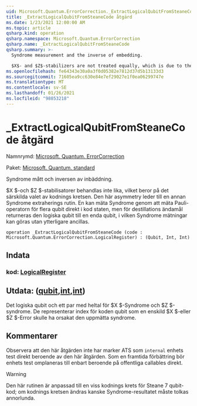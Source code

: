 ```yaml
---
uid: Microsoft.Quantum.ErrorCorrection._ExtractLogicalQubitFromSteaneCode
title: _ExtractLogicalQubitFromSteaneCode åtgärd
ms.date: 1/23/2021 12:00:00 AM
ms.topic: article
qsharp.kind: operation
qsharp.namespace: Microsoft.Quantum.ErrorCorrection
qsharp.name: _ExtractLogicalQubitFromSteaneCode
qsharp.summary: >-
  Syndrome measurement and the inverse of embedding.

  $X$- and $Z$-stabilizers are not treated equally, which is due to the particular choice of the encoding circuit. This asymmetry leads to a different syndrome extraction routine. One could measure the syndrome by measuring multi-qubit Pauli operator directly on the code state, but for the distillation purpose the logical qubit is returned into a single qubit, in course of which the syndrome measurements can be done without further ancillas.
ms.openlocfilehash: fe64343e30a0a3f0d05382e7812d37d5b13133d3
ms.sourcegitcommit: 71605ea9cc630e84e7ef29027e1f0ea06299747e
ms.translationtype: MT
ms.contentlocale: sv-SE
ms.lasthandoff: 01/26/2021
ms.locfileid: "98853218"
---
```

# <a name="_extractlogicalqubitfromsteanecode-operation"></a>_ExtractLogicalQubitFromSteaneCode åtgärd

Namnrymd: [Microsoft. Quantum. ErrorCorrection](xref:Microsoft.Quantum.ErrorCorrection)

Paket: [Microsoft. Quantum. standard](https://nuget.org/packages/Microsoft.Quantum.Standard)


Syndrome mått och inversen av inbäddning.

$X $-och $Z $-stabilisatorer behandlas inte lika, vilket beror på det särskilda valet av kodnings kretsen.
Den här asymmetry leder till en annan Syndrome extraherings rutin.
En kan mäta Syndrome genom att mäta Pauli-operatorn för flera qubit direkt i kod staten, men för destillations ändamål returneras den logiska qubit till en enda qubit, i vilken Syndrome mätningar kan göras utan ytterligare ancillas.

```qsharp
operation _ExtractLogicalQubitFromSteaneCode (code : Microsoft.Quantum.ErrorCorrection.LogicalRegister) : (Qubit, Int, Int)
```


## <a name="input"></a>Indata

### <a name="code--logicalregister"></a>kod: [LogicalRegister](xref:Microsoft.Quantum.ErrorCorrection.LogicalRegister)





## <a name="output--qubitintint"></a>Utdata: ([qubit](xref:microsoft.quantum.lang-ref.qubit),[int](xref:microsoft.quantum.lang-ref.int),[int](xref:microsoft.quantum.lang-ref.int))

Det logiska qubit och ett par med heltal för $X $-Syndrome och $Z $-syndrome.
De representerar index för koden qubit som en enskild $X $-eller $Z $-Error skulle ha orsakat den uppmätta syndrome.

## <a name="remarks"></a>Kommentarer

Observera att den här åtgärden inte har marker ATS som `internal` enhets test direkt beroende av den här åtgärden. Som en framtida förbättring bör enhets test omplaneras till enbart beroende på offentliga callables direkt.

> [!WARNING]
> Den här rutinen är anpassad till en viss kodnings krets för Steane 7 qubit-kod; om kodnings kretsen ändras kanske Syndrome-resultatet måste tolkas annorlunda.